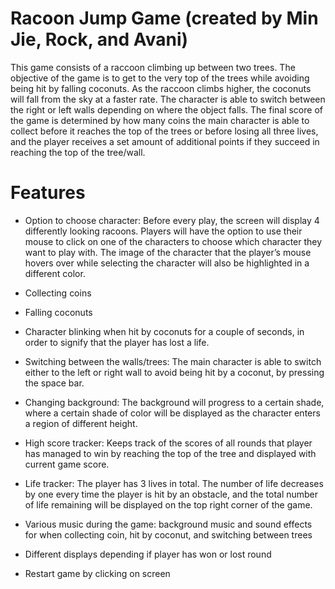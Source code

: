 # Racoon Jump Game (created by Min Jie, Rock, and Avani)
This game consists of a raccoon climbing up between two trees. The objective of the game is to get to the very top of the trees while avoiding being hit by falling coconuts. As the raccoon climbs higher, the coconuts will fall from the sky at a faster rate. The character is able to switch between the right or left walls depending on where the object falls. The final score of the game is determined by how many coins the main character is able to collect before it reaches the top of the trees or before losing all three lives, and the player receives a set amount of additional points if they succeed in reaching the top of the tree/wall.

# Features
- Option to choose character: Before every play, the screen will display 4 differently looking racoons. Players will have the option to use their mouse to click on                               one of the characters to choose which character they want to play with. The image of the character that the player’s mouse hovers over                               while selecting the character will also be highlighted in a different color.
- Collecting coins
- Falling coconuts
- Character blinking when hit by coconuts for a couple of seconds, in order to signify that the player has lost a life.
 
- Switching between the walls/trees: The main character is able to switch either to the left or right wall to avoid being hit by a coconut, by pressing the space                                        bar.
- Changing background: The background will progress to a certain shade, where a certain shade of color will be displayed as the character enters a region of                                different height.
- High score tracker: Keeps track of the scores of all rounds that player has managed to win by reaching the top of the tree and displayed with current game score.
- Life tracker: The player has 3 lives in total. The number of life decreases by one every time the player is hit by an obstacle, and the total number of life                       remaining will be displayed on the top right corner of the game.
- Various music during the game: background music and sound effects for when collecting coin, hit by coconut, and switching between trees
- Different displays depending if player has won or lost round
- Restart game by clicking on screen
